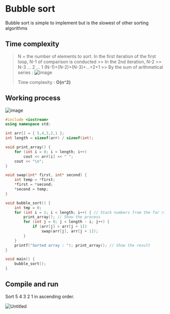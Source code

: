 # Bubble sort
Bubble sort is simple to implement but is the slowest of other sorting algorithms

## Time complexity
> N = the number of elements to sort.
> In the first iteration of the first loop, N-1 of comparison is conducted >> In the 2nd iteration, N-2 >> N-3 ... 2 ... 1
> (N-1)+(N-2)+(N-3)+...+2+1 >> By the sum of arithmetical series : ![image](https://user-images.githubusercontent.com/67142421/149508649-d1d4efed-9e65-4b85-bff7-7a851a2dadff.png)
> 
> Time complexity : **O(n^2)**

## Working process
![image](https://user-images.githubusercontent.com/67142421/149490296-a057ecca-c8ec-44c6-b3fc-603a0dcd7031.png)

~~~c++
#include <iostream>
using namespace std;

int arr[] = { 5,4,3,2,1 };
int length = sizeof(arr) / sizeof(int);

void print_array() {
	for (int i = 0; i < length; i++)
		cout << arr[i] << " ";
	cout << "\n";
}

void swap(int* first, int* second) {
	int temp = *first;
	*first = *second;
	*second = temp;
}

void bubble_sort() {
	int tmp = 0;
	for (int i = 1; i < length; i++) { // Stack numbers from the far right in ascending order
		print_array(); // Show the process
		for (int j = 0; j < length - i; j++) {
			if (arr[j] > arr[j + 1])
				swap(arr[j], arr[j + 1]);
		}
	}
	printf("Sorted array : "); print_array(); // Show the result
}

void main() {
	bubble_sort();
}
~~~

## Compile and run
Sort 5 4 3 2 1 in ascending order.

![Untitled](https://user-images.githubusercontent.com/67142421/149509160-b5323404-3059-4bc6-8535-d1da481906ac.png)
